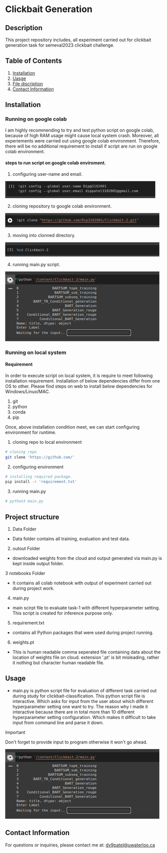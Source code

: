 # Clickbait Generation

## Description
This project repository includes, all experiment carried out for clickbait generation task for semeval2023 clickbait challenge. 

## Table of Contents
1. [Installation](#installation)
2. [Uasge](#usage)
4. [File discription](#file-discription)
3. [Contact Information](#contact-information)

## Installation

### Running on google colab
I am highly recommending to try and test python script on google colab, because of high RAM usage might cause local system crash. Moreover, all experiements were carried out using google colab environment. Therefore, there will be no additional requirement to install if script are run on google colab environment. 

#### steps to run script on google colab enviroment.
1. configuring user-name and email.


![configuring user-name and email address](https://github.com/Dip3102001/Clickbait-1/blob/main/SS/config_name_email.png)

2. cloning repository to google colab environment.


![cloning repo to colab](https://github.com/Dip3102001/Clickbait-2/blob/main/SS/clickbait_2.png)

3. moving into clonned directory.


![chdir](https://github.com/Dip3102001/Clickbait-2/blob/main/SS/clickbait_2_mv.png)

4. running main.py script.


![running main.py](https://github.com/Dip3102001/Clickbait-2/blob/main/SS/clickbait_2_waiting_for_input.png)
 
### Running on local system

#### Requirement 
In order to execute script on local system, it is require to meet following installation requirement. Installation of below dependencies differ from one OS to other. Please find steps on web to install below dependencies for Windows/Linux/MAC. 

1. git
2. python
3. conda
4. pip

Once, above installation condition meet, we can start configuring environment for runtime.

1. cloning repo to local environment
```bash
# cloning repo
git clone 'https://github.com/'
```

2. configuring environment
```bash
# installing required package.
pip install -r 'requirement.txt'
```

3. running main.py 
```bash
# python3 main.py
```
 
## Project structure

1. Data Folder
- Data folder contains all training, evaluation and test data.

2. outout Folder
- downloaded weights from the cloud and output generated via main.py is kept inside output folder.

3 notebooks Folder
- It contains all colab notebook with output of experiment carried out during project work.

4. main.py
- main scirpt file to evaluate task-1 with different hyperparameter setting. This script is created for inference purpose only. 

5. requirement.txt
- contains all Python packages that were used during project running.

6. weights.pt
- This is human readable comma seperated file containing data about the location of weights file on cloud. extension '.pt' is bit misleading, rather it nothing but character human readable file.


## Usage

- main.py is python script file for evaluation of different task carried out during study for clickbait-classification. This python script file is interactive. Which asks for input from the user about which different hyperparameter setting one want to try. The reason why I made it interactive because there are in total more than 10 different hyperparameter setting configuration. Which makes it difficult to take input from command line and parse it down. 

> [!IMPORTANT]
> Don't forget to provide input to program otherwise it won't go ahead.

![waiting for input](https://github.com/Dip3102001/Clickbait-2/blob/main/SS/clickbait_2_waiting_for_input.png)





## Contact Information
For questions or inquiries, please contact me at: [dv9patel@uwaterloo.ca](mailto:dv9patel@uwaterloo.ca)
